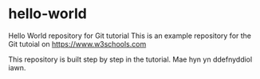 # hello-world
Hello World repository for Git tutorial
This is an example repository for the Git tutoial on https://www.w3schools.com

This repository is built step by step in the tutorial.
Mae hyn yn ddefnyddiol iawn.
